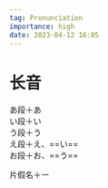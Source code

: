 ```yaml
---
tag: Pronunciation
importance: high
date: 2023-04-12 16:05
---
```


# 长音

あ段＋あ  
い段＋い  
う段＋う  
え段＋え、==い==  
お段＋お、==う==

片假名＋ー